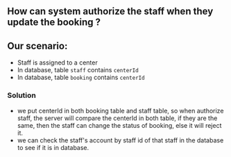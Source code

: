 ## How can system authorize the staff when they update the booking ? 
## Our scenario:
* Staff is assigned to a center
* In database, table `staff` contains `centerId`
* In database, table `booking` contains `centerId`  

### Solution
* we put centerId in both booking table and staff table, so when authorize staff, the server will compare the centerId in both table, if they are the same, then the staff can change the status of booking, else it will reject it.  
* we can check the staff's account by staff id of that staff in the database to see if it is in database.  
